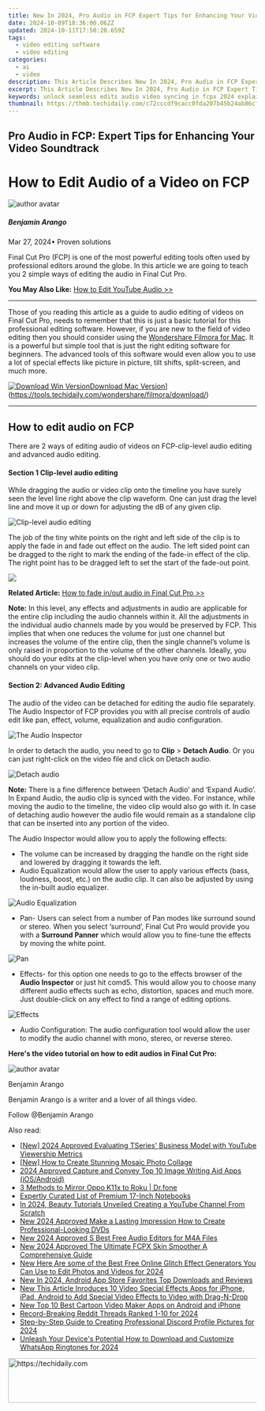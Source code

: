 ```yaml
---
title: New In 2024, Pro Audio in FCP Expert Tips for Enhancing Your Video Soundtrack
date: 2024-10-09T18:36:00.062Z
updated: 2024-10-11T17:50:20.659Z
tags: 
  - video editing software
  - video editing
categories: 
  - ai
  - video
description: This Article Describes New In 2024, Pro Audio in FCP Expert Tips for Enhancing Your Video Soundtrack
excerpt: This Article Describes New In 2024, Pro Audio in FCP Expert Tips for Enhancing Your Video Soundtrack
keywords: unlock seamless edits audio video syncing in fcpx 2024 explaine,audio and video in harmony syncing in final cut pro x 2024,pro audio in fcp expert tips for enhancing your video soundtrack,enhance your video with pro audio editing in fcp,mastering audio video sync in fcpx 2024 tips and tricks,fcpx 2024 tutorial how to perfectly sync your audio and video tracks,changing the shape of your video aspect ratio in fcp explained
thumbnail: https://thmb.techidaily.com/c72cccdf9cacc0fda207b45b24ab86cf2fde475b85a4b94012ab008856dbcd1d.jpg
---
```


## Pro Audio in FCP: Expert Tips for Enhancing Your Video Soundtrack

# How to Edit Audio of a Video on FCP

![author avatar](https://images.wondershare.com/filmora/article-images/benjamin-arango-author.jpg)

##### Benjamin Arango

 Mar 27, 2024• Proven solutions

Final Cut Pro (FCP) is one of the most powerful editing tools often used by professional editors around the globe. In this article we are going to teach you 2 simple ways of editing the audio in Final Cut Pro.

**You May Also Like:** [How to Edit YouTube Audio >>](https://tools.techidaily.com/wondershare/filmora/download/)

---

Those of you reading this article as a guide to audio editing of videos on Final Cut Pro, needs to remember that this is just a basic tutorial for this professional editing software. However, if you are new to the field of video editing then you should consider using the [Wondershare Filmora for Mac](https://tools.techidaily.com/wondershare/filmora/download/). It is a powerful but simple tool that is just the right editing software for beginners. The advanced tools of this software would even allow you to use a lot of special effects like picture in picture, tilt shifts, split-screen, and much more.

[![Download Win Version](https://images.wondershare.com/filmora/guide/download-btn-win.jpg)](https://tools.techidaily.com/wondershare/filmora/download/)[Download Mac Version](https://images.wondershare.com/filmora/guide/download-btn-mac.jpg)](https://tools.techidaily.com/wondershare/filmora/download/)

---

## How to edit audio on FCP

There are 2 ways of editing audio of videos on FCP-clip-level audio editing and advanced audio editing.

#### Section 1 Clip-level audio editing

While dragging the audio or video clip onto the timeline you have surely seen the level line right above the clip waveform. One can just drag the level line and move it up or down for adjusting the dB of any given clip.

![Clip-level audio editing](https://images.wondershare.com/filmora/article-images/edit-audio-in-fcp-1.png)

The job of the tiny white points on the right and left side of the clip is to apply the fade in and fade out effect on the audio. The left sided point can be dragged to the right to mark the ending of the fade-in effect of the clip. The right point has to be dragged left to set the start of the fade-out point.

![](https://images.wondershare.com/filmora/article-images/edit-audio-in-fcp-2.png)

**Related Article:** [How to fade in/out audio in Final Cut Pro >>](https://tools.techidaily.com/wondershare/filmora/download/)

**Note:** In this level, any effects and adjustments in audio are applicable for the entire clip including the audio channels within it. All the adjustments in the individual audio channels made by you would be preserved by FCP. This implies that when one reduces the volume for just one channel but increases the volume of the entire clip, then the single channel’s volume is only raised in proportion to the volume of the other channels. Ideally, you should do your edits at the clip-level when you have only one or two audio channels on your video clip.

#### Section 2: Advanced Audio Editing

The audio of the video can be detached for editing the audio file separately. The Audio Inspector of FCP provides you with all precise controls of audio edit like pan, effect, volume, equalization and audio configuration.

![The Audio Inspector](https://images.wondershare.com/filmora/article-images/edit-audio-in-fcp-3.png)

In order to detach the audio, you need to go to **Clip** \> **Detach Audio**. Or you can just right-click on the video file and click on Detach audio.

![Detach audio](https://images.wondershare.com/filmora/article-images/edit-audio-in-fcp-4.png)

**Note:** There is a fine difference between ‘Detach Audio’ and ‘Expand Audio’. In Expand Audio, the audio clip is synced with the video. For instance, while moving the audio to the timeline, the video clip would also go with it. In case of detaching audio however the audio file would remain as a standalone clip that can be inserted into any portion of the video.

The Audio Inspector would allow you to apply the following effects:

* The volume can be increased by dragging the handle on the right side and lowered by dragging it towards the left.
* Audio Equalization would allow the user to apply various effects (bass, loudness, boost, etc.) on the audio clip. It can also be adjusted by using the in-built audio equalizer.

![Audio Equalization](https://images.wondershare.com/filmora/article-images/edit-audio-in-fcp-5.png)

* Pan- Users can select from a number of Pan modes like surround sound or stereo. When you select ‘surround’, Final Cut Pro would provide you with a **Surround Panner** which would allow you to fine-tune the effects by moving the white point.

![Pan](https://images.wondershare.com/filmora/article-images/edit-audio-in-fcp-6.png)

* Effects- for this option one needs to go to the effects browser of the **Audio Inspector** or just hit comd5\. This would allow you to choose many different audio effects such as echo, distortion, spaces and much more. Just double-click on any effect to find a range of editing options.

![Effects](https://images.wondershare.com/filmora/article-images/edit-audio-in-fcp-7.png)

* Audio Configuration: The audio configuration tool would allow the user to modify the audio channel with mono, stereo, or reverse stereo.

**Here's the video tutorial on how to edit audios in Final Cut Pro:**

![author avatar](https://images.wondershare.com/filmora/article-images/benjamin-arango-author.jpg)

Benjamin Arango

Benjamin Arango is a writer and a lover of all things video.

Follow @Benjamin Arango

<ins class="adsbygoogle"
      style="display:block"
      data-ad-client="ca-pub-7571918770474297"
      data-ad-slot="8358498916"
      data-ad-format="auto"
      data-full-width-responsive="true"></ins>

<span class="atpl-alsoreadstyle">Also read:</span>
<div><ul>
<li><a href="https://facebook-video-footage.techidaily.com/new-2024-approved-evaluating-tseries-business-model-with-youtube-viewership-metrics/"><u>[New] 2024 Approved Evaluating TSeries' Business Model with YouTube Viewership Metrics</u></a></li>
<li><a href="https://some-techniques.techidaily.com/new-how-to-create-stunning-mosaic-photo-collage/"><u>[New] How to Create Stunning Mosaic Photo Collage</u></a></li>
<li><a href="https://extra-tips.techidaily.com/2024-approved-capture-and-convey-top-10-image-writing-aid-apps-iosandroid/"><u>2024 Approved Capture and Convey Top 10 Image Writing Aid Apps (iOS/Android)</u></a></li>
<li><a href="https://screen-mirror.techidaily.com/3-methods-to-mirror-oppo-k11x-to-roku-drfone-by-drfone-android/"><u>3 Methods to Mirror Oppo K11x to Roku | Dr.fone</u></a></li>
<li><a href="https://buynow-tips.techidaily.com/expertly-curated-list-of-premium-17-inch-notebooks/"><u>Expertly Curated List of Premium 17-Inch Notebooks</u></a></li>
<li><a href="https://youtube-videos.techidaily.com/in-2024-beauty-tutorials-unveiled-creating-a-youtube-channel-from-scratch/"><u>In 2024, Beauty Tutorials Unveiled Creating a YouTube Channel From Scratch</u></a></li>
<li><a href="https://video-creation-software.techidaily.com/new-2024-approved-make-a-lasting-impression-how-to-create-professional-looking-dvds/"><u>New 2024 Approved Make a Lasting Impression How to Create Professional-Looking DVDs</u></a></li>
<li><a href="https://video-creation-software.techidaily.com/new-2024-approved-s-best-free-audio-editors-for-m4a-files/"><u>New 2024 Approved S Best Free Audio Editors for M4A Files</u></a></li>
<li><a href="https://video-creation-software.techidaily.com/new-2024-approved-the-ultimate-fcpx-skin-smoother-a-comprehensive-guide/"><u>New 2024 Approved The Ultimate FCPX Skin Smoother A Comprehensive Guide</u></a></li>
<li><a href="https://video-creation-software.techidaily.com/new-here-are-some-of-the-best-free-online-glitch-effect-generators-you-can-use-to-edit-photos-and-videos-for-2024/"><u>New Here Are some of the Best Free Online Glitch Effect Generators You Can Use to Edit Photos and Videos for 2024</u></a></li>
<li><a href="https://video-creation-software.techidaily.com/new-in-2024-android-app-store-favorites-top-downloads-and-reviews/"><u>New In 2024, Android App Store Favorites Top Downloads and Reviews</u></a></li>
<li><a href="https://video-creation-software.techidaily.com/new-this-article-inroduces-10-video-special-effects-apps-for-iphone-ipad-android-to-add-special-video-effects-to-video-with-drag-n-drop/"><u>New This Article Inroduces 10 Video Special Effects Apps for iPhone, iPad, Android to Add Special Video Effects to Video with Drag-N-Drop</u></a></li>
<li><a href="https://video-creation-software.techidaily.com/new-top-10-best-cartoon-video-maker-apps-on-android-and-iphone/"><u>New Top 10 Best Cartoon Video Maker Apps on Android and iPhone</u></a></li>
<li><a href="https://extra-guidance.techidaily.com/record-breaking-reddit-threads-ranked-1-10-for-2024/"><u>Record-Breaking Reddit Threads Ranked 1-10 for 2024</u></a></li>
<li><a href="https://discord-videos.techidaily.com/step-by-step-guide-to-creating-professional-discord-profile-pictures-for-2024/"><u>Step-by-Step Guide to Creating Professional Discord Profile Pictures for 2024</u></a></li>
<li><a href="https://some-skills.techidaily.com/unleash-your-devices-potential-how-to-download-and-customize-whatsapp-ringtones-for-2024/"><u>Unleash Your Device's Potential How to Download and Customize WhatsApp Ringtones for 2024</u></a></li>
</ul></div>

<!-- affiliate ads begin -->
<a href="https://appsumo.8odi.net/c/5597632/2144308/7443" target="_top" id="2144308">
  <img src="//a.impactradius-go.com/display-ad/7443-2144308" border="0" alt="https://techidaily.com" width="600" height="90"/>
</a>
<img height="0" width="0" src="https://appsumo.8odi.net/i/5597632/2144308/7443" style="position:absolute;visibility:hidden;" border="0" />
<!-- affiliate ads end -->


